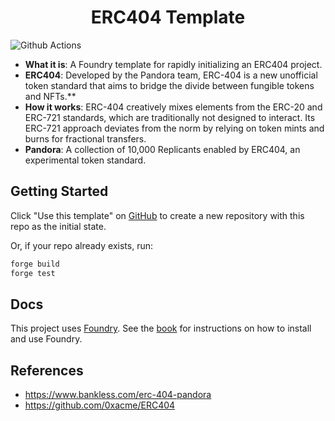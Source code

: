 # <h1 align="center"> ERC404 Template </h1>

![Github Actions](https://github.com/coolcode/ERC404/workflows/CI/badge.svg)

- **What it is**: A Foundry template for rapidly initializing an ERC404 project.
- **ERC404**: Developed by the Pandora team, ERC-404 is a new unofficial token standard that aims to bridge the divide between fungible tokens and NFTs.**
- **How it works**: ERC-404 creatively mixes elements from the ERC-20 and ERC-721 standards, which are traditionally not designed to interact. Its ERC-721 approach deviates from the norm by relying on token mints and burns for fractional transfers.
- **Pandora**: A collection of 10,000 Replicants enabled by ERC404, an experimental token standard.

## Getting Started

Click "Use this template" on [GitHub](https://github.com/coolcode/ERC404) to create a new repository with this repo as the initial state.

Or, if your repo already exists, run:

```sh
forge build
forge test
```

## Docs

This project uses [Foundry](https://getfoundry.sh). See the [book](https://book.getfoundry.sh/getting-started/installation.html) for instructions on how to install and use Foundry.

## References

- https://www.bankless.com/erc-404-pandora
- https://github.com/0xacme/ERC404
